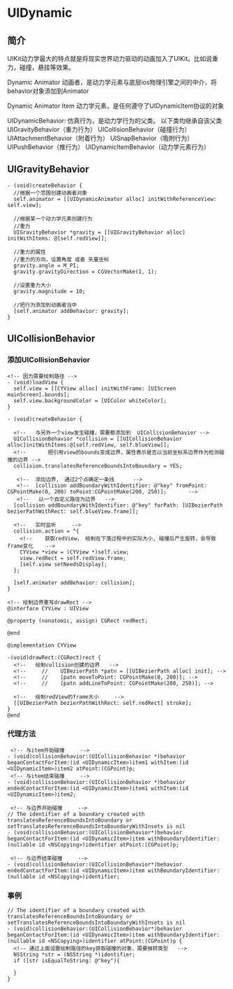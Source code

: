 # UIDynamic
## 简介
  UIKit动力学最大的特点就是将现实世界动力驱动的动画加入了UIKit。比如说重力，碰撞，悬挂等效果。
  
  Dynamic Animator 动画者，是动力学元素与底层ios物理引擎之间的中介，将behavior对象添加到Animator
  
  Dynamic Animator Item 动力学元素，是任何遵守了UIDynamicItem协议的对象
  
  UIDynamicBehavior: 仿真行为，是动力学行为的父类。 
    以下类均继承自该父类
    UIGravityBehavior（重力行为） 
    UICollisionBehavior（碰撞行为） 
    UIAttachmentBehavior（附着行为）
    UISnapBehavior（吸附行为）
    UIPushBehavior（推行为）
    UIDynamicItemBehavior（动力学元素行为）  
  
## UIGravityBehavior
    - (void)createBehavior {
      //根据一个范围创建动画者对象
      self.animator = [[UIDynamicAnimator alloc] initWithReferenceView: self.view];
      
      //根据某一个动力学元素创建行为
      //重力
      UIGravityBehavior *gravity = [[UIGravityBehavior alloc] initWithItems: @[self.redView]];
      
      //重力的属性
      //重力的方向，设置角度 或者 矢量坐标
      gravity.angle = M_PI;
      gravity.gravityDirection = CGVectorMake(1, 1);
      
      //设置重力大小
      gravity.magnitude = 10;

      //把行为添加到动画者当中
      [self.animator addBehavior: gravity];
    }
## UICollisionBehavior

### 添加UICollisionBehavior
    <!-- 因为需要绘制路径 -->
    - (void)loadView {
      self.view = [[CYView alloc] initWithFrame: [UIScreen mainScreen].bounds];
      self.view.backgroundColor = [UIColor whiteColor];
    }
   
    - (void)createBehavior {
    
      <!--   与另外一个view发生碰撞，需要都添加到  UICollisionBehavior -->
      UICollisionBehavior *collision = [[UICollisionBehavior alloc]initWithItems:@[self.redView, self.blueView]];
      <!--       把引用view的bounds变成边界，属性表示是否以当前坐标系边界作为检测碰撞的边界 -->
      collision.translatesReferenceBoundsIntoBoundary = YES;
      
       <!--  添加边界， 通过2个点确定一条线      -->
       <!--  [collision addBoundaryWithIdentifier: @"key" fromPoint: CGPointMake(0, 200) toPoint:CGPointMake(200, 250)];       -->
       <!--   以一个自定义路径为边界   -->
      [collision addBoundaryWithIdentifier: @"key" forPath: [UIBezierPath bezierPathWithRect: self.blueView.frame]];
      
      <!--   实时监听     -->
      collision.action = ^{
        <!--    获取redView， 绘制在下落过程中的实际大小, 碰撞后产生旋转，会导致frame变化    -->
        CYView *view = (CYView *)self.view;
        view.redRect = self.redView.frame;
        [self.view setNeedsDisplay];
      };
      
      [self.animator addBehavior: collision];
    }

    <!-- 绘制边界重写drawRect -->
    @interface CYView : UIView

    @property (nonatomic, assign) CGRect redRect;

    @end

    @implementation CYView

    -(void)drawRect:(CGRect)rect {
      <!--   绘制collision创建的边界   -->
      <!--     //    UIBezierPath *patn = [[UIBezierPath alloc] init]; -->
      <!--     //    [patn moveToPoint: CGPointMake(0, 200)]; -->
      <!--     //    [patn addLineToPoint: CGPointMake(200, 250)]; -->
      
      <!--   绘制redView的frame大小     -->
      [[UIBezierPath bezierPathWithRect: self.redRect] stroke];
    }
    @end
      
### 代理方法   
     <!-- 与item开始碰撞     -->
    - (void)collisionBehavior:(UICollisionBehavior *)behavior beganContactForItem:(id <UIDynamicItem>)item1 withItem:(id <UIDynamicItem>)item2 atPoint:(CGPoint)p;
     <!-- 与item结束碰撞     -->
    - (void)collisionBehavior:(UICollisionBehavior *)behavior endedContactForItem:(id <UIDynamicItem>)item1 withItem:(id <UIDynamicItem>)item2;

     <!-- 与边界开始碰撞     -->
    // The identifier of a boundary created with translatesReferenceBoundsIntoBoundary or setTranslatesReferenceBoundsIntoBoundaryWithInsets is nil
    - (void)collisionBehavior:(UICollisionBehavior*)behavior beganContactForItem:(id <UIDynamicItem>)item withBoundaryIdentifier:(nullable id <NSCopying>)identifier atPoint:(CGPoint)p;
    
     <!-- 与边界结束碰撞     -->
    - (void)collisionBehavior:(UICollisionBehavior*)behavior endedContactForItem:(id <UIDynamicItem>)item withBoundaryIdentifier:(nullable id <NSCopying>)identifier;

    
  
### 事例
    // The identifier of a boundary created with translatesReferenceBoundsIntoBoundary or setTranslatesReferenceBoundsIntoBoundaryWithInsets is nil
    - (void)collisionBehavior:(UICollisionBehavior*)behavior beganContactForItem:(id <UIDynamicItem>)item withBoundaryIdentifier:(nullable id <NSCopying>)identifier atPoint:(CGPoint)p {
      <!-- 通过上面设置绘制路径的key获取碰撞的对象，需要强转类型   -->
      NSString *str = (NSString *)identifier;
      if ([str isEqualToString: @"key"){ 
  
      }
    }
